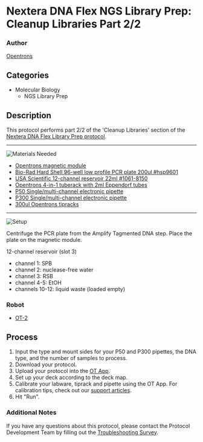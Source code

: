 # Nextera DNA Flex NGS Library Prep: Cleanup Libraries Part 2/2

### Author
[Opentrons](https://opentrons.com/)

## Categories
* Molecular Biology
	* NGS Library Prep

## Description
This protocol performs part 2/2 of the 'Cleanup Libraries' section of the [Nextera DNA Flex Library Prep protocol](https://www.illumina.com/products/by-type/sequencing-kits/library-prep-kits/nextera-dna-flex.html).

---
![Materials Needed](https://s3.amazonaws.com/opentrons-protocol-library-website/custom-README-images/001-General+Headings/materials.png)

* [Opentrons magnetic module](https://shop.opentrons.com/collections/hardware-modules/products/magdeck)
* [Bio-Rad Hard Shell 96-well low profile PCR plate 200ul #hsp9601](bio-rad.com/en-us/sku/hsp9601-hard-shell-96-well-pcr-plates-low-profile-thin-wall-skirted-white-clear?ID=hsp9601)
* [USA Scientific 12-channel reservoir 22ml #1061-8150](https://www.usascientific.com/12-channel-automation-reservoir.aspx)
* [Opentrons 4-in-1 tuberack with 2ml Eppendorf tubes](https://shop.opentrons.com/collections/racks-and-adapters/products/tube-rack-set-1)
* [P50 Single/multi-channel electronic pipette](https://shop.opentrons.com/collections/ot-2-pipettes)
* [P300 Single/multi-channel electronic pipette](https://shop.opentrons.com/collections/ot-2-pipettes)
* [300ul Opentrons tipracks](https://shop.opentrons.com/collections/opentrons-tips/products/opentrons-300ul-tips)

---
![Setup](https://s3.amazonaws.com/opentrons-protocol-library-website/custom-README-images/001-General+Headings/Setup.png)

Centrifuge the PCR plate from the Amplify Tagmented DNA step. Place the plate on the magnetic module.

12-channel reservoir (slot 3)
* channel 1: SPB
* channel 2: nuclease-free water
* channel 3: RSB
* channel 4-5: EtOH
* channels 10-12: liquid waste (loaded empty)

### Robot
* [OT-2](https://opentrons.com/ot-2)

## Process
1. Input the type and mount sides for your P50 and P300 pipettes, the DNA type, and the number of samples to process.
2. Download your protocol.
3. Upload your protocol into the [OT App](https://opentrons.com/ot-app).
4. Set up your deck according to the deck map.
5. Calibrate your labware, tiprack and pipette using the OT App. For calibration tips, check out our [support articles](https://support.opentrons.com/en/collections/1559720-guide-for-getting-started-with-the-ot-2).
6. Hit "Run".

### Additional Notes
If you have any questions about this protocol, please contact the Protocol Development Team by filling out the [Troubleshooting Survey](https://protocol-troubleshooting.paperform.co/).
